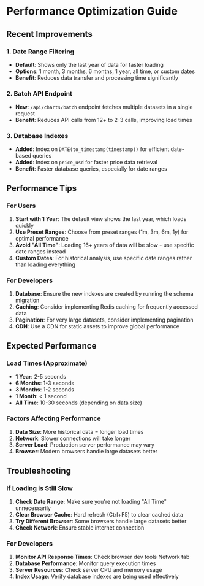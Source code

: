 # Performance Optimization Guide

## Recent Improvements

### 1. Date Range Filtering

-   **Default**: Shows only the last year of data for faster loading
-   **Options**: 1 month, 3 months, 6 months, 1 year, all time, or custom dates
-   **Benefit**: Reduces data transfer and processing time significantly

### 2. Batch API Endpoint

-   **New**: `/api/charts/batch` endpoint fetches multiple datasets in a single request
-   **Benefit**: Reduces API calls from 12+ to 2-3 calls, improving load times

### 3. Database Indexes

-   **Added**: Index on `DATE(to_timestamp(timestamp))` for efficient date-based queries
-   **Added**: Index on `price_usd` for faster price data retrieval
-   **Benefit**: Faster database queries, especially for date ranges

## Performance Tips

### For Users

1. **Start with 1 Year**: The default view shows the last year, which loads quickly
2. **Use Preset Ranges**: Choose from preset ranges (1m, 3m, 6m, 1y) for optimal performance
3. **Avoid "All Time"**: Loading 16+ years of data will be slow - use specific date ranges instead
4. **Custom Dates**: For historical analysis, use specific date ranges rather than loading everything

### For Developers

1. **Database**: Ensure the new indexes are created by running the schema migration
2. **Caching**: Consider implementing Redis caching for frequently accessed data
3. **Pagination**: For very large datasets, consider implementing pagination
4. **CDN**: Use a CDN for static assets to improve global performance

## Expected Performance

### Load Times (Approximate)

-   **1 Year**: 2-5 seconds
-   **6 Months**: 1-3 seconds
-   **3 Months**: 1-2 seconds
-   **1 Month**: < 1 second
-   **All Time**: 10-30 seconds (depending on data size)

### Factors Affecting Performance

1. **Data Size**: More historical data = longer load times
2. **Network**: Slower connections will take longer
3. **Server Load**: Production server performance may vary
4. **Browser**: Modern browsers handle large datasets better

## Troubleshooting

### If Loading is Still Slow

1. **Check Date Range**: Make sure you're not loading "All Time" unnecessarily
2. **Clear Browser Cache**: Hard refresh (Ctrl+F5) to clear cached data
3. **Try Different Browser**: Some browsers handle large datasets better
4. **Check Network**: Ensure stable internet connection

### For Developers

1. **Monitor API Response Times**: Check browser dev tools Network tab
2. **Database Performance**: Monitor query execution times
3. **Server Resources**: Check server CPU and memory usage
4. **Index Usage**: Verify database indexes are being used effectively
